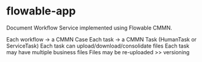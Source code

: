 # flowable-app
Document Workflow Service implemented using Flowable CMMN. 

Each workflow → a CMMN Case
Each task → a CMMN Task (HumanTask or ServiceTask)
Each task can upload/download/consolidate files
Each task may have multiple business files
Files may be re-uploaded >> versioning
